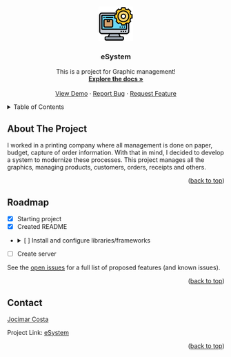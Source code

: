 <a name="readme-top"></a>

<!-- PROJECT BRANDING -->
<br />
<div align="center">
  <a href="https://github.com/jocimarjsc/eSystem">
    <img src="assets/logo.png" alt="Logo" width="80" height="80">
  </a>

  <h3 align="center">eSystem</h3>

  <p align="center">
    This is a project for Graphic management!
    <br />
    <a href="https://github.com/jocimarjsc/eSystem/"><strong>Explore the docs »</strong></a>
    <br />
    <br />
    <a href="https://github.com/jocimarjsc/eSystem/">View Demo</a>
    ·
    <a href="https://github.com/jocimarjsc/eSystem/issues">Report Bug</a>
    ·
    <a href="https://github.com/jocimarjsc/eSystem/issues">Request Feature</a>
  </p>
</div>



<!-- TABLE OF CONTENTS -->
<details>
  <summary>Table of Contents</summary>
  <ol>
    <li>
      <a href="#about-the-project">About The Project</a>
    </li>
    <li><a href="#roadmap">Roadmap</a></li>
    <li><a href="#contact">Contact</a></li>
  </ol>
</details>

<!-- ABOUT THE PROJECT -->
## About The Project

I worked in a printing company where all management is done on paper, budget, capture of order information. With that in mind, I decided to develop a system to modernize these processes. This project manages all the graphics, managing products, customers, orders, receipts and others.

<p align="right">(<a href="#readme-top">back to top</a>)</p>

<!-- ROADMAP -->
## Roadmap

- [x] Starting project
- [x] Created README
- <details>
    <summary>[ ] Install and configure libraries/frameworks</summary>
    <ul>
      <li>[x] prisma</li>
      <li>[x] typescript</li>
      <li>[x] ts-node</li>
      <li>[x] express</li>
      <li>[x] dotenv</li>
      <li>[x] mysql</li>
    </ul>
  </details>
- [ ] Create server

See the [open issues](https://github.com/jocimarjsc/eSystem/issues) for a full list of proposed features (and known issues).

<p align="right">(<a href="#readme-top">back to top</a>)</p>


<!-- CONTACT -->
## Contact

[Jocimar Costa][linkedin-url]

Project Link: [eSystem][link-project]

<p align="right">(<a href="#readme-top">back to top</a>)</p>


<!-- MARKDOWN LINKS & IMAGES -->
[link-project]: https://github.com/jocimarjsc/eSystem
[linkedin-shield]: https://img.shields.io/badge/-LinkedIn-black.svg?style=for-the-badge&logo=linkedin&colorB=555
[linkedin-url]: https://www.linkedin.com/in/jocimarcosta/
[Next.js]: https://img.shields.io/badge/next.js-000000?style=for-the-badge&logo=nextdotjs&logoColor=white
[Next-url]: https://nextjs.org/
[React.js]: https://img.shields.io/badge/React-20232A?style=for-the-badge&logo=react&logoColor=61DAFB
[React-url]: https://reactjs.org/
[Node.js]: https://img.shields.io/badge/Node.js-026e00?style=for-the-badge&logo=nodedotjs&logoColor=white
[Node-url]: https://nodejs.org/
[Vite]: https://img.shields.io/badge/Vite-646cff?style=for-the-badge&logo=Vite&logoColor=white
[Vite-url]: https://vitejs.dev/
[Typescript]: https://img.shields.io/badge/Typescript-235a97?style=for-the-badge&logo=typescript&logoColor=white
[Typescript-url]: https://vitejs.dev/